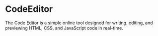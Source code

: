 # CodeEditor
The Code Editor is a simple online tool designed for writing, editing, and previewing HTML, CSS, and JavaScript code in real-time. 
